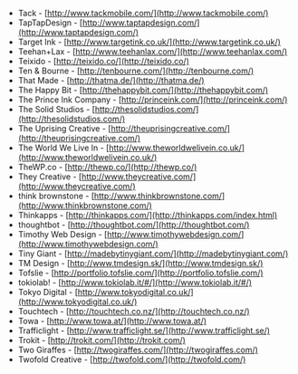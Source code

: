  * Tack - [http://www.tackmobile.com/](http://www.tackmobile.com/)
 * TapTapDesign - [http://www.taptapdesign.com/](http://www.taptapdesign.com/)
 * Target Ink - [http://www.targetink.co.uk/](http://www.targetink.co.uk/)
 * Teehan+Lax - [http://www.teehanlax.com/](http://www.teehanlax.com/)
 * Teixido - [http://teixido.co/](http://teixido.co/)
 * Ten & Bourne - [http://tenbourne.com/](http://tenbourne.com/)
 * That Made - [http://thatma.de/](http://thatma.de/)
 * The Happy Bit - [http://thehappybit.com/](http://thehappybit.com/)
 * The Prince Ink Company - [http://princeink.com/](http://princeink.com/)
 * The Solid Studios - [http://thesolidstudios.com/](http://thesolidstudios.com/)
 * The Uprising Creative - [http://theuprisingcreative.com/](http://theuprisingcreative.com/)
 * The World We Live In - [http://www.theworldwelivein.co.uk/](http://www.theworldwelivein.co.uk/)
 * TheWP.co - [http://thewp.co/](http://thewp.co/)
 * They Creative - [http://www.theycreative.com/](http://www.theycreative.com/)
 * think brownstone - [http://www.thinkbrownstone.com/](http://www.thinkbrownstone.com/)
 * Thinkapps - [http://thinkapps.com/](http://thinkapps.com/index.html)
 * thoughtbot - [http://thoughtbot.com/](http://thoughtbot.com/)
 * Timothy Web Design - [http://www.timothywebdesign.com/](http://www.timothywebdesign.com/)
 * Tiny Giant - [http://madebytinygiant.com/](http://madebytinygiant.com/)
 * TM Design - [http://www.tmdesign.sk/](http://www.tmdesign.sk/)
 * Tofslie - [http://portfolio.tofslie.com/](http://portfolio.tofslie.com/)
 * tokiolab! - [http://www.tokiolab.it/#/](http://www.tokiolab.it/#/)
 * Tokyo Digital - [http://www.tokyodigital.co.uk/](http://www.tokyodigital.co.uk/)
 * Touchtech - [http://touchtech.co.nz/](http://touchtech.co.nz/)
 * Towa - [http://www.towa.at/](http://www.towa.at/)
 * Trafficlight - [http://www.trafficlight.se/](http://www.trafficlight.se/)
 * Trokit - [http://trokit.com/](http://trokit.com/)
 * Two Giraffes - [http://twogiraffes.com/](http://twogiraffes.com/)
 * Twofold Creative - [http://twofold.com/](http://twofold.com/)